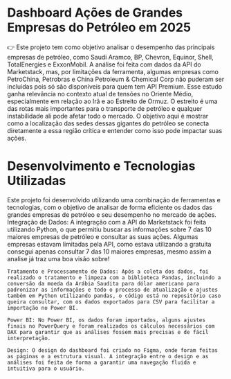 # Dashboard Ações de Grandes Empresas do Petróleo em 2025
  👉 Este projeto tem como objetivo analisar o desempenho das principais empresas de petróleo, como Saudi Aramco, BP, Chevron, Equinor, Shell, TotalEnergies e ExxonMobil. A análise foi feita com dados da API do Marketstack, mas, por limitações da ferramenta, algumas empresas como PetroChina, Petrobras e China Petroleum & Chemical Corp não puderam ser incluídas pois só são disponíveis para quem tem API Premium.
  Esse estudo ganha relevância no contexto atual de tensões no Oriente Médio, especialmente em relação ao Irã e ao Estreito de Ormuz. O estreito é uma das rotas mais importantes para o transporte de petróleo e qualquer instabilidade ali pode afetar todo o mercado. O objetivo aqui é mostrar como a localização das sedes dessas gigantes do petróleo se conecta diretamente a essa região crítica e entender como isso pode impactar suas ações.

# Desenvolvimento e Tecnologias Utilizadas
  Este projeto foi desenvolvido utilizando uma combinação de ferramentas e tecnologias, com o objetivo de analisar de forma eficiente os dados das grandes empresas de petróleo e seu desempenho no mercado de ações.
    Integração de Dados: A integração com a API do Marketstack foi feita utilizando Python, o que permitiu buscar as informações sobre 7 das 10 maiores empresas de petróleo e consultar as suas ações. Algumas empresas estavam limitadas pela API, como estava utilizando a        gratuita consegui apenas consultar 7 das 10 maiores empresas, mesmo assim a analise já traz uma boa visão sobre!
    
    Tratamento e Processamento de Dados: Após a coleta dos dados, foi realizado o tratamento e limpeza com a biblioteca Pandas, incluindo a conversão da moeda da Arábia Saudita para dólar americano para padronizar as informações e todo o processo de atualização e ajustes      também em Python utilizando pandas, o código está no repositório caso queira consultar, com os dados exportados para CSV para facilitar a importação no Power BI.
    
    Power BI: No Power BI, os dados foram importados, alguns ajustes finais no PowerQuery e foram realizados os cálculos necessários com DAX para garantir que as análises fossem mais precisas e de fácil interpretação.
    
    Design: O design do dashboard foi criado no Figma, onde foram feitas as páginas e a estrutura visual. A integração entre o design e as análises foi feita de forma a garantir uma navegação fluida e intuitiva para o usuário.
